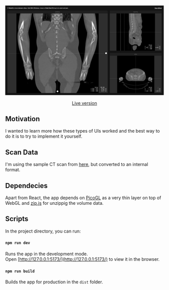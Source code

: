 <p align="center">
   <a href="https://vangelov.github.io/slice-viewer/" target="_blank">
    <img src="screenshot.png" alt="Devices preview" />
  </a>
</p>


<div align="center">

  [Live version](https://vangelov.github.io/slice-viewer/)

</div>

## Motivation

I wanted to learn more how these types of UIs worked and the best way to do it is to try to implement it yourself.

## Scan Data
I'm using the sample CT scan from [here](https://github.com/SlicerRt/SlicerRtData/tree/master/aria-phantom-contours-branching), but converted to an internal format. 

## Dependecies 
Apart from React, the app depends on [PicoGL](https://tsherif.github.io/picogl.js/) as a very thin layer on top of WebGL and [zip.js](https://gildas-lormeau.github.io/zip.js/) for unzippig the volume data.

## Scripts

In the project directory, you can run:

#### `npm run dev`
Runs the app in the development mode.\
Open [http://127.0.0.1:5173/](http://127.0.0.1:5173/) to view it in the browser.

#### `npm run build`
Builds the app for production in the `dist` folder.


